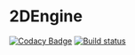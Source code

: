 # 2DEngine

[![Codacy Badge](https://api.codacy.com/project/badge/Grade/743201b8fff64f09a64aa8383d95b332)](https://app.codacy.com/app/preversewharf45/2DEngine?utm_source=github.com&utm_medium=referral&utm_content=preversewharf45/2DEngine&utm_campaign=Badge_Grade_Dashboard)
[![Build status](https://ci.appveyor.com/api/projects/status/etaolb6d63ofblf1/branch/master?svg=true)](https://ci.appveyor.com/project/preversewharf45/2dengine/branch/master)
